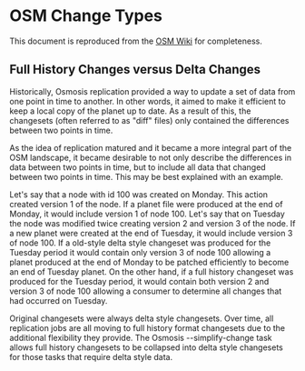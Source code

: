 # OSM Change Types

This document is reproduced from the [OSM Wiki](https://wiki.openstreetmap.org/wiki/Osmosis/Replication#Full_History_Changes_versus_Delta_Changes) for completeness.

## Full History Changes versus Delta Changes

Historically, Osmosis replication provided a way to update a set of data from one point in time to another. In other words, it aimed to make it efficient to keep a local copy of the planet up to date. As a result of this, the changesets (often referred to as "diff" files) only contained the differences between two points in time.

As the idea of replication matured and it became a more integral part of the OSM landscape, it became desirable to not only describe the differences in data between two points in time, but to include all data that changed between two points in time. This may be best explained with an example.

Let's say that a node with id 100 was created on Monday. This action created version 1 of the node. If a planet file were produced at the end of Monday, it would include version 1 of node 100. Let's say that on Tuesday the node was modified twice creating version 2 and version 3 of the node. If a new planet were created at the end of Tuesday, it would include version 3 of node 100. If a old-style delta style changeset was produced for the Tuesday period it would contain only version 3 of node 100 allowing a planet produced at the end of Monday to be patched efficiently to become an end of Tuesday planet. On the other hand, if a full history changeset was produced for the Tuesday period, it would contain both version 2 and version 3 of node 100 allowing a consumer to determine all changes that had occurred on Tuesday.

Original changesets were always delta style changesets. Over time, all replication jobs are all moving to full history format changesets due to the additional flexibility they provide. The Osmosis --simplify-change task allows full history changesets to be collapsed into delta style changesets for those tasks that require delta style data. 
